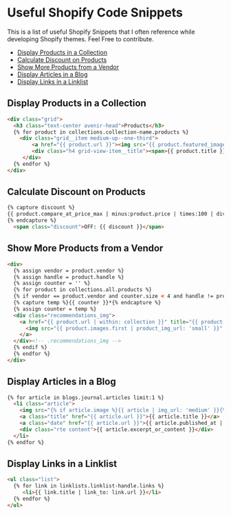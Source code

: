 # Useful Shopify Code Snippets

This is a list of useful Shopify Snippets that I often reference while developing Shopify themes. Feel Free to contribute.

* [Display Products in a Collection](#display-products-in-a-collection)
* [Calculate Discount on Products](#calculate-discount-on-products)
* [Show More Products from a Vendor](#show-more-products-from-a-vendor)
* [Display Articles in a Blog](#display-articles-in-a-blog)
* [Display Links in a Linklist](#display-links-in-a-linklist)


## Display Products in a Collection
```html
<div class="grid">
  <h3 class="text-center avenir-head">Products</h3>
  {% for product in collections.collection-name.products %}
    <div class="grid__item medium-up--one-third">
        <a href="{{ product.url }}"><img src="{{ product.featured_image | product_img_url: '345x' }}" alt="{{ product.title | escape  }}" /></a>
        <div class="h4 grid-view-item__title"><span>{{ product.title }}</span></div>
     </div>
  {% endfor %}
</div>
```

## Calculate Discount on Products
```html
{% capture discount %}
{{ product.compare_at_price_max | minus:product.price | times:100 | divided_by:product.compare_at_price_max }}%
{% endcapture %}
  <span class="discount">OFF: {{ discount }}</span>
```

## Show More Products from a Vendor
```html
<div>
  {% assign vendor = product.vendor %}
  {% assign handle = product.handle %}
  {% assign counter = '' %}
  {% for product in collections.all.products %}
  {% if vendor == product.vendor and counter.size < 4 and handle != product.handle %}
  {% capture temp %}{{ counter }}*{% endcapture %}
  {% assign counter = temp %}
  <div class="recommendations_img">
    <a href="{{ product.url | within: collection }}" title="{{ product.title }}">
      <img src="{{ product.images.first | product_img_url: 'small' }}" alt="{{ product.title }}" />
    </a>
  </div><!-- .recommendations_img -->
  {% endif %}
  {% endfor %}
</div>
```

## Display Articles in a Blog
```html
{% for article in blogs.journal.articles limit:1 %}
  <li class="article">
    <img src="{% if article.image %}{{ article | img_url: 'medium' }}{% endif %}" alt="" >
    <a class="title" href="{{ article.url }}">{{ article.title }}</a>
    <a class="date" href="{{ article.url }}">{{ article.published_at | date: "%B %d, %Y" }}</a>
    <div class="rte content">{{ article.excerpt_or_content }}</div>
  </li>
{% endfor %}
```


## Display Links in a Linklist
```html
<ul class="list">
  {% for link in linklists.linklist-handle.links %}
     <li>{{ link.title | link_to: link.url }}</li>
  {% endfor %}
</ul>
```

